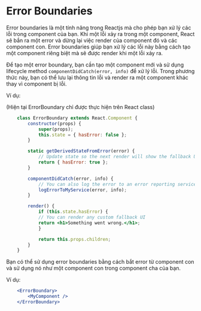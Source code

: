 # Error Boundaries

Error boundaries là một tính năng trong Reactjs mà cho phép bạn xử lý các lỗi trong component của bạn. Khi một lỗi xảy ra trong một component, React sẽ bắn ra một error và dừng lại việc render của component đó và các component con. Error boundaries giúp bạn xử lý các lỗi này bằng cách tạo một component riêng biệt mà sẽ được render khi một lỗi xảy ra.

Để tạo một error boundary, bạn cần tạo một component mới và sử dụng lifecycle method `componentDidCatch(error, info)` để xử lý lỗi. Trong phương thức này, bạn có thể lưu lại thông tin lỗi và render ra một component khác thay vì component bị lỗi.

Ví dụ:

(Hiện tại ErrorBoundary chỉ được thực hiện trên React class)

```jsx
    class ErrorBoundary extends React.Component {
        constructor(props) {
            super(props);
            this.state = { hasError: false };
        }

        static getDerivedStateFromError(error) {
            // Update state so the next render will show the fallback UI.
            return { hasError: true };
        }

        componentDidCatch(error, info) {
            // You can also log the error to an error reporting service
            logErrorToMyService(error, info);
        }

        render() {
            if (this.state.hasError) {
            // You can render any custom fallback UI
            return <h1>Something went wrong.</h1>;
            }

            return this.props.children;
        }
    }
```

Bạn có thể sử dụng error boundaries bằng cách bắt error từ component con và sử dụng nó như một component con trong component cha của bạn.

Ví dụ:

```jsx
    <ErrorBoundary>
        <MyComponent />
    </ErrorBoundary>
```